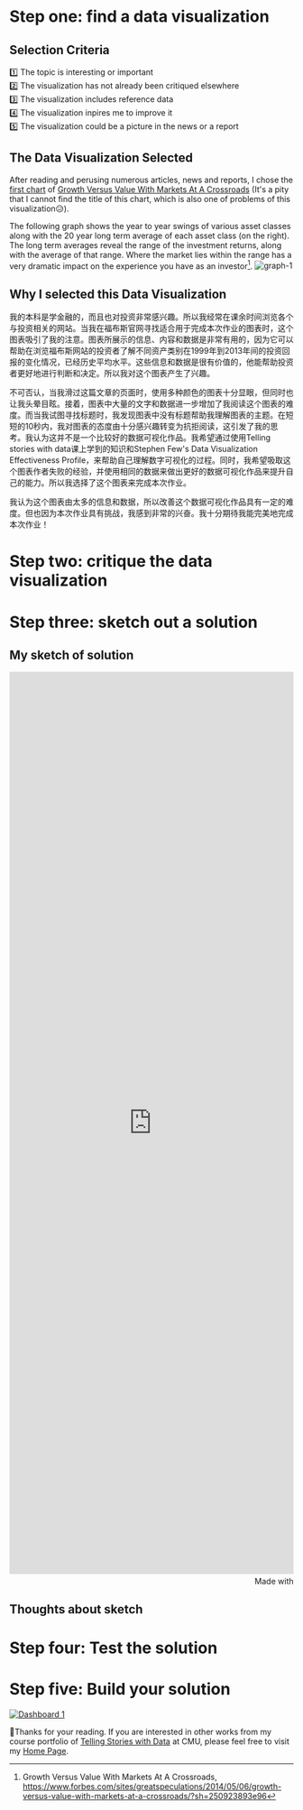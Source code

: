 # Step one: find a data visualization
## Selection Criteria
1️⃣ The topic is interesting or important <br>
2️⃣ The visualization has not already been critiqued elsewhere <br>
3️⃣ The visualization includes reference data <br>
4️⃣ The visualization inpires me to improve it <br>
5️⃣ The visualization could be a picture in the news or a report

## The Data Visualization Selected
After reading and perusing numerous articles, news and reports, I chose the [first chart](https://imageio.forbes.com/blogs-images/greatspeculations/files/2014/05/graph-1.jpg?format=jpg&width=960) of [Growth Versus Value With Markets At A Crossroads](https://www.forbes.com/sites/greatspeculations/2014/05/06/growth-versus-value-with-markets-at-a-crossroads/?sh=250923893e96) (It's a pity that I cannot find the title of this chart, which is also one of problems of this visualization😥). 

The following graph shows the year to year swings of various asset classes along with the 20 year long term average of each asset class (on the right).  The long term averages reveal the range of the investment returns, along with the average of that range.  Where the market lies within the range has a very dramatic impact on the experience you have as an investor[^1].
![graph-1](https://user-images.githubusercontent.com/107164906/216509426-232dbac4-7d61-42c9-b3be-9cf192aff2b0.jpg)

[^1]: Growth Versus Value With Markets At A Crossroads, https://www.forbes.com/sites/greatspeculations/2014/05/06/growth-versus-value-with-markets-at-a-crossroads/?sh=250923893e96

## Why I selected this Data Visualization
我的本科是学金融的，而且也对投资非常感兴趣。所以我经常在课余时间浏览各个与投资相关的网站。当我在福布斯官网寻找适合用于完成本次作业的图表时，这个图表吸引了我的注意。图表所展示的信息、内容和数据是非常有用的，因为它可以帮助在浏览福布斯网站的投资者了解不同资产类别在1999年到2013年间的投资回报的变化情况，已经历史平均水平。这些信息和数据是很有价值的，他能帮助投资者更好地进行判断和决定。所以我对这个图表产生了兴趣。

不可否认，当我滑过这篇文章的页面时，使用多种颜色的图表十分显眼，但同时也让我头晕目眩。接着，图表中大量的文字和数据进一步增加了我阅读这个图表的难度。而当我试图寻找标题时，我发现图表中没有标题帮助我理解图表的主题。在短短的10秒内，我对图表的态度由十分感兴趣转变为抗拒阅读，这引发了我的思考。我认为这并不是一个比较好的数据可视化作品。我希望通过使用Telling stories with data课上学到的知识和Stephen Few's Data Visualization Effectiveness Profile，来帮助自己理解数字可视化的过程。同时，我希望吸取这个图表作者失败的经验，并使用相同的数据来做出更好的数据可视化作品来提升自己的能力。所以我选择了这个图表来完成本次作业。

我认为这个图表由太多的信息和数据，所以改善这个数据可视化作品具有一定的难度。但也因为本次作业具有挑战，我感到非常的兴奋。我十分期待我能完美地完成本次作业！


# Step two: critique the data visualization



# Step three: sketch out a solution

## My sketch of solution
<iframe src='https://flo.uri.sh/visualisation/12632973/embed' title='Interactive or visual content' class='flourish-embed-iframe' frameborder='0' scrolling='no' style='width:100%;height:1600px;' sandbox='allow-same-origin allow-forms allow-scripts allow-downloads allow-popups allow-popups-to-escape-sandbox allow-top-navigation-by-user-activation'></iframe><div style='width:100%!;margin-top:4px!important;text-align:right!important;'><a class='flourish-credit' href='https://public.flourish.studio/visualisation/12632973/?utm_source=embed&utm_campaign=visualisation/12632973' target='_top' style='text-decoration:none!important'><img alt='Made with Flourish' src='https://public.flourish.studio/resources/made_with_flourish.svg' style='width:105px!important;height:16px!important;border:none!important;margin:0!important;'> </a></div>

## Thoughts about sketch


# Step four: Test the solution

# Step five: Build your solution
<div class='tableauPlaceholder' id='viz1675492541260' style='position: relative'><noscript><a href='#'><img alt='Dashboard 1 ' src='https:&#47;&#47;public.tableau.com&#47;static&#47;images&#47;Fi&#47;FinalchartofAssignment34&#47;Dashboard1&#47;1_rss.png' style='border: none' /></a></noscript><object class='tableauViz'  style='display:none;'><param name='host_url' value='https%3A%2F%2Fpublic.tableau.com%2F' /> <param name='embed_code_version' value='3' /> <param name='site_root' value='' /><param name='name' value='FinalchartofAssignment34&#47;Dashboard1' /><param name='tabs' value='no' /><param name='toolbar' value='yes' /><param name='static_image' value='https:&#47;&#47;public.tableau.com&#47;static&#47;images&#47;Fi&#47;FinalchartofAssignment34&#47;Dashboard1&#47;1.png' /> <param name='animate_transition' value='yes' /><param name='display_static_image' value='yes' /><param name='display_spinner' value='yes' /><param name='display_overlay' value='yes' /><param name='display_count' value='yes' /><param name='language' value='zh-CN' /><param name='filter' value='publish=yes' /></object>
</div>                
<script type='text/javascript'>                    var divElement = document.getElementById('viz1675492541260');                    var vizElement = divElement.getElementsByTagName('object')[0];                    if ( divElement.offsetWidth > 800 ) { vizElement.style.width='1100px';vizElement.style.height='727px';} else if ( divElement.offsetWidth > 500 ) { vizElement.style.width='1100px';vizElement.style.height='727px';} else { vizElement.style.width='100%';vizElement.style.height='927px';}                     var scriptElement = document.createElement('script');                    scriptElement.src = 'https://public.tableau.com/javascripts/api/viz_v1.js';                    vizElement.parentNode.insertBefore(scriptElement, vizElement);                
</script>


🥰Thanks for your reading. If you are interested in other works from my course portfolio of [Telling Stories with Data](https://api.heinz.cmu.edu/courses_api/course_detail/94-870/) at CMU, please feel free to visit my [Home Page](https://ivyliyuxuan.github.io/LI-YUXUAN-TSWD-Portfolio/). 
